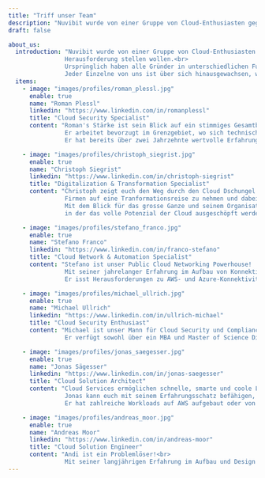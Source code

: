 ```yaml
---
title: "Triff unser Team"
description: "Nuvibit wurde von einer Gruppe von Cloud-Enthusiasten gegründet, die sich gerne neuen   Herausforderungen stellen wollen."
draft: false

about_us:
  introduction: "Nuvibit wurde von einer Gruppe von Cloud-Enthusiasten gegründet, die sich gerne neuen
                Herausforderung stellen wollen.<br>
                Ursprünglich haben alle Gründer in unterschiedlichen Funktionen und Teams für dieselbe Firma gearbeitet. Gleich nach der Ankündigung der Cloud-Strategie des Unternehmens wurden wir mit dem Aufbau einer Cloud Foundation für AWS beauftragt. Wir haben unser Blut, unseren Schweiss und unsere Tränen in diese Cloud Foundation hineingesteckt und es geschafft, einen hervorragenden Reifegrad zu erreichen.<br>
                Jeder Einzelne von uns ist über sich hinausgewachsen, was letztlich zu der Idee führte, mit gleichgesinnten, motivierten Menschen ein Unternehmen zu gründen - die Nuvibit."
  items:
    - image: "images/profiles/roman_plessl.jpg"
      enable: true
      name: "Roman Plessl"
      linkedin: "https://www.linkedin.com/in/romanplessl"
      title: "Cloud Security Specialist"
      content: "Roman's Stärke ist sein Blick auf ein stimmiges Gesamtbild. Im Speziellen auch mit Fokus auf die Punkte, welche fehlen oder optimiert werden können.<br>
                Er arbeitet bevorzugt im Grenzgebiet, wo sich technische Architektur & Security als auch Menschen mit ihrer Unternehemskultur aufeinander treffen und sich vermischen.<br>
                Er hat bereits über zwei Jahrzehnte wertvolle Erfahrungen im Designen, Betreiben von Services, sowie im Beraten von Kunden sammeln können."

    - image: "images/profiles/christoph_siegrist.jpg"
      enable: true
      name: "Christoph Siegrist"
      linkedin: "https://www.linkedin.com/in/christoph-siegrist"
      title: "Digitalization & Transformation Specialist"
      content: "Christoph zeigt euch den Weg durch den Cloud Dschungel. Er hat langjährige Erfahrung darin
                Firmen auf eine Tranformationsreise zu nehmen und dabei DevOps Practices einzuführen.<br>
                Mit dem Blick für das grosse Ganze und seinem Organisationstalent schafft er eine Umgebung,
                in der das volle Potenzial der Cloud ausgeschöpft werden kann."

    - image: "images/profiles/stefano_franco.jpg"
      enable: true
      name: "Stefano Franco"
      linkedin: "https://www.linkedin.com/in/franco-stefano"
      title: "Cloud Network & Automation Specialist"
      content: "Stefano ist unser Public Cloud Networking Powerhouse!
                Mit seiner jahrelanger Erfahrung im Aufbau von Konnektivitätslösungen und seiner brennenden Leidenschaft für Automatisierung ist er weit mehr als ein klassischer Netzwerkspezialist.<br>
                Er isst Herausforderungen zu AWS- und Azure-Konnektivitäten zum Frühstück."

    - image: "images/profiles/michael_ullrich.jpg"
      enable: true
      name: "Michael Ullrich"
      linkedin: "https://www.linkedin.com/in/ullrich-michael"
      title: "Cloud Security Enthusiast"
      content: "Michael ist unser Mann für Cloud Security und Compliance und er bringt mehr als 25 Jahre Consulting Erfahrung mit.
                Er verfügt sowohl über ein MBA und Master of Science Diplom als auch über das AWS Solutions Architect Professional und AWS DevOps Engineer Professional Zertifikat."

    - image: "images/profiles/jonas_saegesser.jpg"
      enable: true
      name: "Jonas Sägesser"
      linkedin: "https://www.linkedin.com/in/jonas-saegesser"
      title: "Cloud Solution Architect"
      content: "Cloud Services ermöglichen schnelle, smarte und coole Lösungen.
                Jonas kann euch mit seinem Erfahrungsschatz befähigen, das volle Potential der Public Cloud Services zu nutzen.<br>
                Er hat zahlreiche Workloads auf AWS aufgebaut oder von On-Prem migriert. Mit seinem Engagement als Trainer begeisterte er Menschen für die Cloud."

    - image: "images/profiles/andreas_moor.jpg"
      enable: true
      name: "Andreas Moor"
      linkedin: "https://www.linkedin.com/in/andreas-moor"
      title: "Cloud Solution Engineer"
      content: "Andi ist ein Problemlöser!<br>
                Mit seiner langjährigen Erfahrung im Aufbau und Design von Lösungen in der Cloud, ist er der richtige Mann, um eure Projekte zum Laufen zu bringen."
---
```

<!--
# Mission
We are fully convinced that cloud services have the potential to tranform the digital world. We want everyone to be able to facilitate the options those services can offer in an easy, safe and fast way.
On the journey to the cloud there are lots of technical and organizational challenges to be handled. Our [Services]({{< ref "/services/" >}} "Services") will equip you with all the right tools and skills to master those challenges.
<br>
<br>

# Vision
We deliver the foundation that unlocks the full potential of public cloud services without having to compromise on compliance, security or manageability. We take away the burden of having to engineer and implement this foundation yourself.
<br>
<br>

# Values
<br>

## We use what we build
We can only provide competent support if we use our products and services ourselfs on a daily basis. If we cannot back something fully we won't recommend it to you.
<br>

## We strive for improvement and progression
Nobody is perfect. We strive for personal aswell as technical improvement and progression. Our services improve thanks to your feedback and our experiences every day.
<br>

## Scalability, security an stability is the core of our services
* An unsecure service does more harm than good.
* A service that does not scale cannot deliver the required performance or is too expensive.
* An unstable service weakens the trust and produces unnecessary cost.
<br> -->
